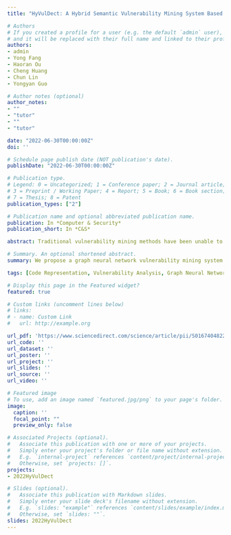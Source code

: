 ```yaml
---
title: "HyVulDect: A Hybrid Semantic Vulnerability Mining System Based on Graph Neural Network"

# Authors
# If you created a profile for a user (e.g. the default `admin` user), write the username (folder name) here 
# and it will be replaced with their full name and linked to their profile.
authors:
- admin
- Yong Fang
- Haoran Ou
- Cheng Huang
- Chun Lin
- Yongyan Guo

# Author notes (optional)
author_notes:
- ""
- "tutor"
- ""
- "tutor"

date: "2022-06-30T00:00:00Z"
doi: ''

# Schedule page publish date (NOT publication's date).
publishDate: "2022-06-30T00:00:00Z"

# Publication type.
# Legend: 0 = Uncategorized; 1 = Conference paper; 2 = Journal article;
# 3 = Preprint / Working Paper; 4 = Report; 5 = Book; 6 = Book section;
# 7 = Thesis; 8 = Patent
publication_types: ["2"]

# Publication name and optional abbreviated publication name.
publication: In *Computer & Security*
publication_short: In *C&S*

abstract: Traditional vulnerability mining methods have been unable to meet the security analysis needs of complex software because of the high false-positive rate and high false-negative rate. To resolve the existing problems, we propose a graph neural network vulnerability mining system based on hybrid semantics, which constructs a composite semantic code property graph for code representation based on the causes of vulnerabilities. A gated graph neural network is used to extract deep semantic information. Since most of the vulnerabilities are data flow associated, we use taint analysis to extract the taint propagation chain, use the BiLSTM model to extract the token-level features of the context, and finally use the classifier to classify the fusion features. We introduce a dual-attention mechanism that allows the model to focus on vulnerability-related code, making it more suitable for vulnerability mining tasks.

# Summary. An optional shortened abstract.
summary: We propose a graph neural network vulnerability mining system based on hybrid semantics, which constructs a composite semantic code property graph for code representation based on the causes of vulnerabilities.

tags: [Code Representation, Vulnerability Analysis, Graph Neural Network]

# Display this page in the Featured widget?
featured: true

# Custom links (uncomment lines below)
# links:
# - name: Custom Link
#   url: http://example.org

url_pdf: 'https://www.sciencedirect.com/science/article/pii/S0167404822002176'
url_code: ''
url_dataset: ''
url_poster: ''
url_project: ''
url_slides: ''
url_source: ''
url_video: ''

# Featured image
# To use, add an image named `featured.jpg/png` to your page's folder. 
image:
  caption: ''
  focal_point: ""
  preview_only: false

# Associated Projects (optional).
#   Associate this publication with one or more of your projects.
#   Simply enter your project's folder or file name without extension.
#   E.g. `internal-project` references `content/project/internal-project/index.md`.
#   Otherwise, set `projects: []`.
projects:
- 2022HyVulDect

# Slides (optional).
#   Associate this publication with Markdown slides.
#   Simply enter your slide deck's filename without extension.
#   E.g. `slides: "example"` references `content/slides/example/index.md`.
#   Otherwise, set `slides: ""`.
slides: 2022HyVulDect
---
```


